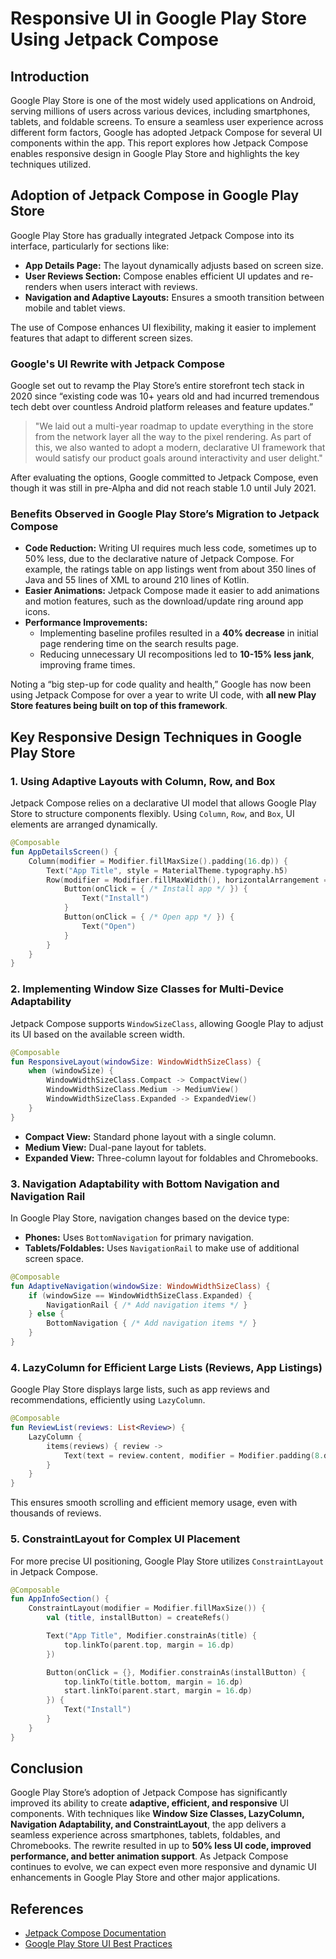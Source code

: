 # Responsive UI in Google Play Store Using Jetpack Compose

## Introduction

Google Play Store is one of the most widely used applications on Android, serving millions of users across various devices, including smartphones, tablets, and foldable screens. To ensure a seamless user experience across different form factors, Google has adopted Jetpack Compose for several UI components within the app. This report explores how Jetpack Compose enables responsive design in Google Play Store and highlights the key techniques utilized.

## Adoption of Jetpack Compose in Google Play Store

Google Play Store has gradually integrated Jetpack Compose into its interface, particularly for sections like:

-   **App Details Page:** The layout dynamically adjusts based on screen size.
-   **User Reviews Section:** Compose enables efficient UI updates and re-renders when users interact with reviews.
-   **Navigation and Adaptive Layouts:** Ensures a smooth transition between mobile and tablet views.

The use of Compose enhances UI flexibility, making it easier to implement features that adapt to different screen sizes.

### Google's UI Rewrite with Jetpack Compose

Google set out to revamp the Play Store’s entire storefront tech stack in 2020 since “existing code was 10+ years old and had incurred tremendous tech debt over countless Android platform releases and feature updates.”

> "We laid out a multi-year roadmap to update everything in the store from the network layer all the way to the pixel rendering. As part of this, we also wanted to adopt a modern, declarative UI framework that would satisfy our product goals around interactivity and user delight."

After evaluating the options, Google committed to Jetpack Compose, even though it was still in pre-Alpha and did not reach stable 1.0 until July 2021.

### Benefits Observed in Google Play Store’s Migration to Jetpack Compose

-   **Code Reduction:** Writing UI requires much less code, sometimes up to 50% less, due to the declarative nature of Jetpack Compose. For example, the ratings table on app listings went from about 350 lines of Java and 55 lines of XML to around 210 lines of Kotlin.
-   **Easier Animations:** Jetpack Compose made it easier to add animations and motion features, such as the download/update ring around app icons.
-   **Performance Improvements:**
    -   Implementing baseline profiles resulted in a **40% decrease** in initial page rendering time on the search results page.
    -   Reducing unnecessary UI recompositions led to **10-15% less jank**, improving frame times.

Noting a “big step-up for code quality and health,” Google has now been using Jetpack Compose for over a year to write UI code, with **all new Play Store features being built on top of this framework**.

## Key Responsive Design Techniques in Google Play Store

### 1. **Using Adaptive Layouts with Column, Row, and Box**

Jetpack Compose relies on a declarative UI model that allows Google Play Store to structure components flexibly. Using `Column`, `Row`, and `Box`, UI elements are arranged dynamically.

```kotlin
@Composable
fun AppDetailsScreen() {
    Column(modifier = Modifier.fillMaxSize().padding(16.dp)) {
        Text("App Title", style = MaterialTheme.typography.h5)
        Row(modifier = Modifier.fillMaxWidth(), horizontalArrangement = Arrangement.SpaceBetween) {
            Button(onClick = { /* Install app */ }) {
                Text("Install")
            }
            Button(onClick = { /* Open app */ }) {
                Text("Open")
            }
        }
    }
}

```

### 2. **Implementing Window Size Classes for Multi-Device Adaptability**

Jetpack Compose supports `WindowSizeClass`, allowing Google Play to adjust its UI based on the available screen width.

```kotlin
@Composable
fun ResponsiveLayout(windowSize: WindowWidthSizeClass) {
    when (windowSize) {
        WindowWidthSizeClass.Compact -> CompactView()
        WindowWidthSizeClass.Medium -> MediumView()
        WindowWidthSizeClass.Expanded -> ExpandedView()
    }
}

```

-   **Compact View:** Standard phone layout with a single column.
-   **Medium View:** Dual-pane layout for tablets.
-   **Expanded View:** Three-column layout for foldables and Chromebooks.

### 3. **Navigation Adaptability with Bottom Navigation and Navigation Rail**

In Google Play Store, navigation changes based on the device type:

-   **Phones:** Uses `BottomNavigation` for primary navigation.
-   **Tablets/Foldables:** Uses `NavigationRail` to make use of additional screen space.

```kotlin
@Composable
fun AdaptiveNavigation(windowSize: WindowWidthSizeClass) {
    if (windowSize == WindowWidthSizeClass.Expanded) {
        NavigationRail { /* Add navigation items */ }
    } else {
        BottomNavigation { /* Add navigation items */ }
    }
}

```

### 4. **LazyColumn for Efficient Large Lists (Reviews, App Listings)**

Google Play Store displays large lists, such as app reviews and recommendations, efficiently using `LazyColumn`.

```kotlin
@Composable
fun ReviewList(reviews: List<Review>) {
    LazyColumn {
        items(reviews) { review ->
            Text(text = review.content, modifier = Modifier.padding(8.dp))
        }
    }
}

```

This ensures smooth scrolling and efficient memory usage, even with thousands of reviews.

### 5. **ConstraintLayout for Complex UI Placement**

For more precise UI positioning, Google Play Store utilizes `ConstraintLayout` in Jetpack Compose.

```kotlin
@Composable
fun AppInfoSection() {
    ConstraintLayout(modifier = Modifier.fillMaxSize()) {
        val (title, installButton) = createRefs()

        Text("App Title", Modifier.constrainAs(title) {
            top.linkTo(parent.top, margin = 16.dp)
        })

        Button(onClick = {}, Modifier.constrainAs(installButton) {
            top.linkTo(title.bottom, margin = 16.dp)
            start.linkTo(parent.start, margin = 16.dp)
        }) {
            Text("Install")
        }
    }
}

```

## Conclusion

Google Play Store’s adoption of Jetpack Compose has significantly improved its ability to create **adaptive, efficient, and responsive** UI components. With techniques like **Window Size Classes, LazyColumn, Navigation Adaptability, and ConstraintLayout**, the app delivers a seamless experience across smartphones, tablets, foldables, and Chromebooks. The rewrite resulted in up to **50% less UI code, improved performance, and better animation support**. As Jetpack Compose continues to evolve, we can expect even more responsive and dynamic UI enhancements in Google Play Store and other major applications.

## References

-   [Jetpack Compose Documentation](https://developer.android.com/jetpack/compose)
-   [Google Play Store UI Best Practices](https://developer.android.com/guide/practices)
